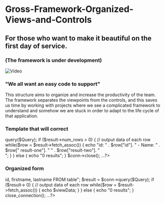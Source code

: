 # Gross-Framework-Organized-Views-and-Controls
## For those who want to make it beautiful on the first day of service.
### (The framework is under development)

![Video](https://media0.giphy.com/media/QHE5gWI0QjqF2/giphy.gif?cid=790b76115cd1a1ba46416550736e221a&rid=giphy.gif)

### "We all want an easy code to support"

This structure aims to organize and increase the productivity of the team. The framework separates the viewpoints from the controls, and this saves us time by working with projects where we see a complicated framework to understand and somehow we are stuck in order to adapt to the life cycle of that application.

### Template that will correct
<?php 
....
$Query = "SELECT id, firstname, lastname FROM table";
$result = $conn->query($Query);

if ($result->num_rows > 0) {
    // output data of each row
    while($row = $result->fetch_assoc()) {
        echo "id: " . $row["id"]. " - Name: " . $row["
result-one"]. " " . $row["result-two"]. "<br>";
    }
} else {
    echo "0 results";
}
$conn->close();
...?>

### Organized form
<?php 
...
$Query = "$list-> id, firstname, lastname FROM table";
$result = $conn->query($Query);
if ($result-> 0) {
    // output data of each row
    while($row = $result->fetch_assoc()) {
        echo $viewData;
    }
} else {
    echo "0 results";
}
close_connection();
...?>
